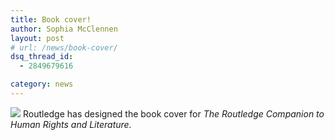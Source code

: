 ```yaml
---
title: Book cover!
author: Sophia McClennen
layout: post
# url: /news/book-cover/
dsq_thread_id:
  - 2849679616

category: news
---
```

![](/assets/img/RC-Literature-and-Human-Rights_736411.jpg) Routledge has designed the book cover for *The Routledge Companion to Human Rights and Literature.*



